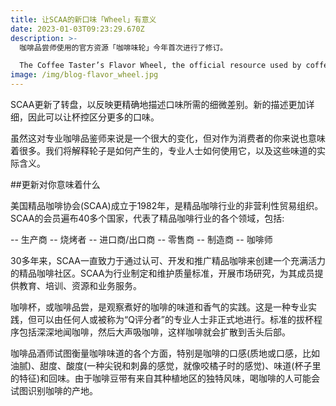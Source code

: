 ```yaml
---
title: 让SCAA的新口味「Wheel」有意义
date: 2023-01-03T09:23:29.670Z
description: >-
  咖啡品尝师使用的官方资源「咖啡味轮」今年首次进行了修订。

  The Coffee Taster’s Flavor Wheel, the official resource used by coffee tasters, has been revised for the first time this year.
image: /img/blog-flavor_wheel.jpg
---
```

SCAA更新了转盘，以反映更精确地描述口味所需的细微差别。新的描述更加详细，因此可以让杯控区分更多的口味。

虽然这对专业咖啡品鉴师来说是一个很大的变化，但对作为消费者的你来说也意味着很多。我们将解释轮子是如何产生的，专业人士如何使用它，以及这些味道的实际含义。

##更新对你意味着什么

美国精品咖啡协会(SCAA)成立于1982年，是精品咖啡行业的非营利性贸易组织。SCAA的会员遍布40多个国家，代表了精品咖啡行业的各个领域，包括:

-- 生产商
-- 烧烤者
-- 进口商/出口商 
-- 零售商 
-- 制造商
-- 咖啡师

30多年来，SCAA一直致力于通过认可、开发和推广精品咖啡来创建一个充满活力的精品咖啡社区。SCAA为行业制定和维护质量标准，开展市场研究，为其成员提供教育、培训、资源和业务服务。

咖啡杯，或咖啡品尝，是观察煮好的咖啡的味道和香气的实践。这是一种专业实践，但可以由任何人或被称为“Q评分者”的专业人士非正式地进行。标准的拔杯程序包括深深地闻咖啡，然后大声吸咖啡，这样咖啡就会扩散到舌头后部。

咖啡品酒师试图衡量咖啡味道的各个方面，特别是咖啡的口感(质地或口感，比如油腻)、甜度、酸度(一种尖锐和刺鼻的感觉，就像咬橘子时的感觉)、味道(杯子里的特征)和回味。由于咖啡豆带有来自其种植地区的独特风味，喝咖啡的人可能会试图识别咖啡的产地。
 